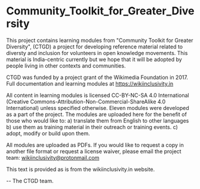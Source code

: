 # Community_Toolkit_for_Greater_Diversity
This project contains learning modules from "Community Toolkit for Greater Diversity", (CTGD) a project for developing reference material related to diversty and inclusion for volunteers in open knowledge movements. This material is India-centric currently but we hope that it will be adopted by people living in other contexts and communities.

CTGD was funded by a project grant of the Wikimedia Foundation in 2017. Full documentation and learning modules at https://wikiinclusivity.in

All content in learning modules is licensed CC-BY-NC-SA 4.0 International (Creative Commons-Attribution-Non-Commercial-ShareAlike 4.0 International) unless specified otherwise. Eleven modules were developed as a part of the project. The modules are uploaded here for the benefit of those who would like to: 
a) translate them from English to other languages
b) use them as training material in their outreach or training events.
c) adopt, modify or build upon them. 

All modules are uploaded as PDFs. If you would like to request a copy in another file format or request a license waiver, please email the project team: wikiinclusivity@protonmail.com

This text is provided as is from the wikiinclusivity.in website.

-- The CTGD team.


